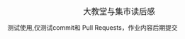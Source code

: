 <div style="font-size:18px;text-align:center">大教堂与集市读后感</div>

测试使用,仅测试commit和 Pull Requests，作业内容后期提交
